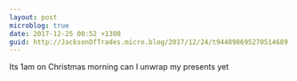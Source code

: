```yaml
---
layout: post
microblog: true
date: 2017-12-25 00:52 +1300
guid: http://JacksonOfTrades.micro.blog/2017/12/24/t944898695270514689.html
---
```

Its 1am on Christmas morning can I unwrap my presents yet
